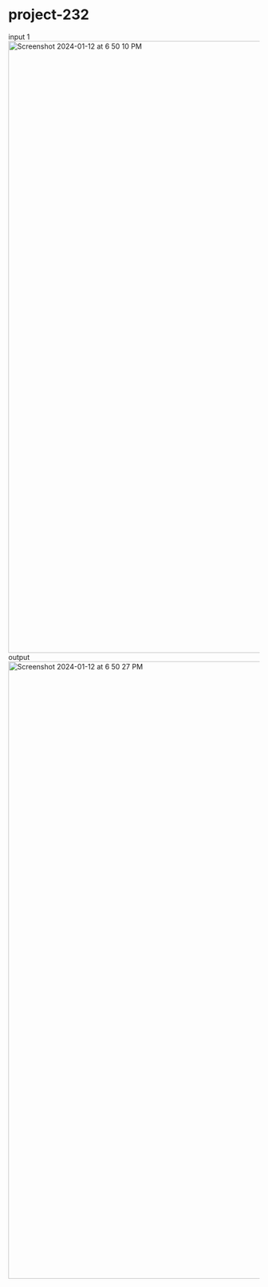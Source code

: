 # project-232
input 1
<img width="1227" alt="Screenshot 2024-01-12 at 6 50 10 PM" src="https://github.com/DizzyDagem1/project-232/assets/87994132/c40ad482-78e2-420a-bd02-ba6db91c2812">
output 
<img width="1238" alt="Screenshot 2024-01-12 at 6 50 27 PM" src="https://github.com/DizzyDagem1/project-232/assets/87994132/006cd445-3bff-4d47-9c70-ab28e8fa45e1">
